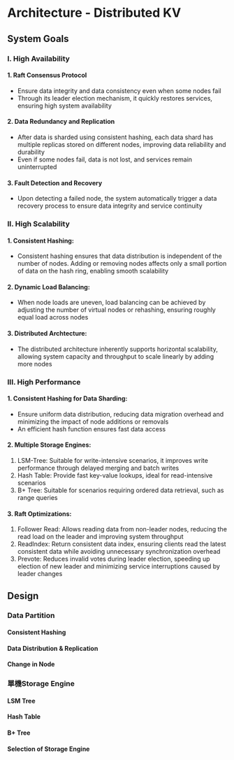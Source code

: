 
# Architecture - Distributed KV

## System Goals
### I. High Availability
#### 1. Raft Consensus Protocol
  - Ensure data integrity and data consistency even when some nodes fail
  - Through its leader election mechanism, it quickly restores services, ensuring high system availability
#### 2. Data Redundancy and Replication
  - After data is sharded using consistent hashing, each data shard has multiple replicas stored on different nodes, improving data reliability and durability
  - Even if some nodes fail, data is not lost, and services remain uninterrupted
#### 3. Fault Detection and Recovery
  - Upon detecting a failed node, the system automatically trigger a data recovery process to ensure data integrity and service continuity
### II. High Scalability
#### 1. Consistent Hashing:
  - Consistent hashing ensures that data distribution is independent of the number of nodes. Adding or removing nodes affects only a small portion of data on the hash ring, enabling smooth scalability
#### 2. Dynamic Load Balancing:
  - When node loads are uneven, load balancing can be achieved by adjusting the number of virtual nodes or rehashing, ensuring roughly equal load across nodes
#### 3. Distributed Archtecture:
  - The distributed architecture inherently supports horizontal scalability, allowing system capacity and throughput to scale linearly by adding more nodes
### III. High Performance
#### 1. Consistent Hashing for Data Sharding:
  - Ensure uniform data distribution, reducing data migration overhead and minimizing the impact of node additions or removals
  - An efficient hash function ensures fast data access
#### 2. Multiple Storage Engines:
  1. LSM-Tree: Suitable for write-intensive scenarios, it improves write performance through delayed merging and batch writes
  2. Hash Table: Provide fast key-value lookups, ideal for read-intensive scenarios
  3. B+ Tree: Suitable for scenarios requiring ordered data retrieval, such as range queries
#### 3. Raft Optimizations:
  1. Follower Read: Allows reading data from non-leader nodes, reducing the read load on the leader and improving system throughput
  2. ReadIndex: Return consistent data index, ensuring clients read the latest consistent data while avoiding unnecessary synchronization overhead
  3. Prevote: Reduces invalid votes during leader election, speeding up election of new leader and minimizing service interruptions caused by leader changes

## Design
### Data Partition 
#### Consistent Hashing

#### Data Distribution & Replication

#### Change in Node

### 單機Storage Engine
#### LSM Tree
#### Hash Table
#### B+ Tree
#### Selection of Storage Engine


